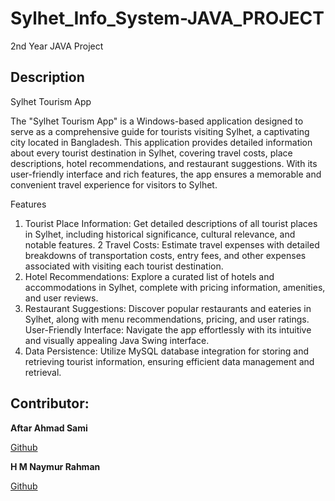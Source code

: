 # Sylhet_Info_System-JAVA_PROJECT
2nd Year JAVA Project

## Description

Sylhet Tourism App

The "Sylhet Tourism App" is a Windows-based application designed to serve as a comprehensive guide for tourists visiting Sylhet, a captivating city located in Bangladesh. This application provides detailed information about every tourist destination in Sylhet, covering travel costs, place descriptions, hotel recommendations, and restaurant suggestions. With its user-friendly interface and rich features, the app ensures a memorable and convenient travel experience for visitors to Sylhet.

Features
1. Tourist Place Information: Get detailed descriptions of all tourist places in Sylhet, including historical significance, cultural relevance, and notable features.
2 Travel Costs: Estimate travel expenses with detailed breakdowns of transportation costs, entry fees, and other expenses associated with visiting each tourist destination.
3. Hotel Recommendations: Explore a curated list of hotels and accommodations in Sylhet, complete with pricing information, amenities, and user reviews.
4. Restaurant Suggestions: Discover popular restaurants and eateries in Sylhet, along with menu recommendations, pricing, and user ratings.
User-Friendly Interface: Navigate the app effortlessly with its intuitive and visually appealing Java Swing interface.
5. Data Persistence: Utilize MySQL database integration for storing and retrieving tourist information, ensuring efficient data management and retrieval.

## Contributor:

**Aftar Ahmad Sami**

[Github](https://github.com/Aftar-Ahmad-Sami)

**H M Naymur Rahman**

[Github](https://github.com/Nayeemx27)

